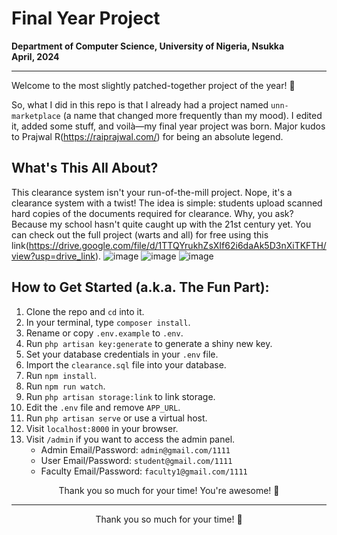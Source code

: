 # Final Year Project
**Department of Computer Science, University of Nigeria, Nsukka**  
**April, 2024**

---

Welcome to the most slightly patched-together project of the year! 🥳

So, what I did in this repo is that I already had a project named `unn-marketplace` (a name that changed more frequently than my mood). I edited it, added some stuff, and voilà—my final year project was born. Major kudos to Prajwal R(https://raiprajwal.com/) for being an absolute legend.

## What's This All About?
This clearance system isn't your run-of-the-mill project. Nope, it's a clearance system with a twist! The idea is simple: students upload scanned hard copies of the documents required for clearance. Why, you ask? Because my school hasn't quite caught up with the 21st century yet. You can check out the full project (warts and all) for free using this link(https://drive.google.com/file/d/1TTQYrukhZsXIf62i6daAk5D3nXiTKFTH/view?usp=drive_link).
![image](https://github.com/user-attachments/assets/4c07a096-4c73-47e9-90e7-f24071a74645)
![image](https://github.com/user-attachments/assets/97bb2456-0363-4bd3-af7e-fde6fb064f5e)
![image](https://github.com/user-attachments/assets/0812abec-6953-4bcf-9878-dc5ece112c0d)




## How to Get Started (a.k.a. The Fun Part):

1. Clone the repo and `cd` into it.
2. In your terminal, type `composer install`.
3. Rename or copy `.env.example` to `.env`.
4. Run `php artisan key:generate` to generate a shiny new key.
5. Set your database credentials in your `.env` file.
7. Import the `clearance.sql` file into your database.
8. Run `npm install`.
9. Run `npm run watch`.
10. Run `php artisan storage:link` to link storage.
11. Edit the `.env` file and remove `APP_URL`.
12. Run `php artisan serve` or use a virtual host.
13. Visit `localhost:8000` in your browser.
14. Visit `/admin` if you want to access the admin panel.  
    - Admin Email/Password: `admin@gmail.com/1111`  
    - User Email/Password: `student@gmail.com/1111`  
    - Faculty Email/Password: `faculty1@gmail.com/1111`

<p align="center">Thank you so much for your time! You're awesome! 🎉</p>

---

<p align="center">Thank you so much for your time! 🎉</p>
